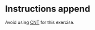# Instructions append

Avoid using [CNT](https://developer.arm.com/documentation/ddi0602/2025-06/Base-Instructions/CNT--Count-bits-) for this exercise.
